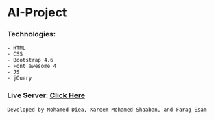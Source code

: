 # AI-Project

### Technologies:
    - HTML
    - CSS
    - Bootstrap 4.6
    - Font awesome 4
    - JS
    - jQuery

### Live Server: <a href='https://kareemshaaban221.github.io/AI-Project/UI/' target='_blank'>Click Here</a>

`Developed by Mohamed Diea, Kareem Mohamed Shaaban, and Farag Esam`
